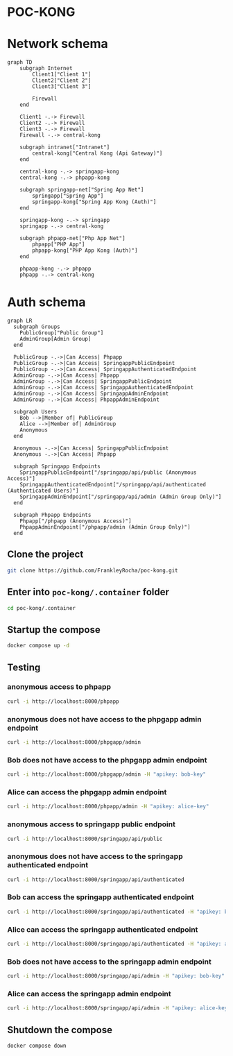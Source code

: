 # POC-KONG

# Network schema

```mermaid
graph TD
    subgraph Internet
        Client1["Client 1"]
        Client2["Client 2"]
        Client3["Client 3"]

        Firewall
    end

    Client1 -.-> Firewall
    Client2 -.-> Firewall
    Client3 -.-> Firewall
    Firewall -.-> central-kong

    subgraph intranet["Intranet"]
        central-kong["Central Kong (Api Gateway)"]
    end

    central-kong -.-> springapp-kong
    central-kong -.-> phpapp-kong

    subgraph springapp-net["Spring App Net"]
        springapp["Spring App"]
        springapp-kong["Spring App Kong (Auth)"]
    end

    springapp-kong -.-> springapp
    springapp -.-> central-kong

    subgraph phpapp-net["Php App Net"]
        phpapp["PHP App"]
        phpapp-kong["PHP App Kong (Auth)"]
    end

    phpapp-kong -.-> phpapp
    phpapp -.-> central-kong
```

# Auth schema

```mermaid
graph LR
  subgraph Groups
    PublicGroup["Public Group"]
    AdminGroup[Admin Group]
  end

  PublicGroup -.->|Can Access| Phpapp
  PublicGroup -.->|Can Access| SpringappPublicEndpoint
  PublicGroup -.->|Can Access| SpringappAuthenticatedEndpoint
  AdminGroup -.->|Can Access| Phpapp
  AdminGroup -.->|Can Access| SpringappPublicEndpoint
  AdminGroup -.->|Can Access| SpringappAuthenticatedEndpoint
  AdminGroup -.->|Can Access| SpringappAdminEndpoint
  AdminGroup -.->|Can Access| PhpappAdminEndpoint

  subgraph Users
    Bob -->|Member of| PublicGroup
    Alice -->|Member of| AdminGroup
    Anonymous
  end

  Anonymous -.->|Can Access| SpringappPublicEndpoint
  Anonymous -.->|Can Access| Phpapp

  subgraph Springapp Endpoints
    SpringappPublicEndpoint["/springapp/api/public (Anonymous Access)"]
    SpringappAuthenticatedEndpoint["/springapp/api/authenticated (Authenticated Users)"]
    SpringappAdminEndpoint["/springapp/api/admin (Admin Group Only)"]
  end

  subgraph Phpapp Endpoints
    Phpapp["/phpapp (Anonymous Access)"]
    PhpappAdminEndpoint["/phpapp/admin (Admin Group Only)"]
  end
```

## Clone the project
```bash
git clone https://github.com/FrankleyRocha/poc-kong.git
```

## Enter into `poc-kong/.container` folder
```bash
cd poc-kong/.container
```

## Startup the compose
```bash
docker compose up -d
```

## Testing

### anonymous access to phpapp
```bash
curl -i http://localhost:8000/phpapp
```

### anonymous does not have access to the phpgapp admin endpoint
```bash
curl -i http://localhost:8000/phpgapp/admin
```

### Bob does not have access to the phpgapp admin endpoint
```bash
curl -i http://localhost:8000/phpgapp/admin -H "apikey: bob-key"
```

### Alice can access the phpgapp admin endpoint
```bash
curl -i http://localhost:8000/phpapp/admin -H "apikey: alice-key"
```

### anonymous access to springapp public endpoint
```bash
curl -i http://localhost:8000/springapp/api/public
```

### anonymous does not have access to the springapp authenticated endpoint
```bash
curl -i http://localhost:8000/springapp/api/authenticated
```

### Bob can access the springapp authenticated endpoint
```bash
curl -i http://localhost:8000/springapp/api/authenticated -H "apikey: bob-key"
```

### Alice can access the springapp authenticated endpoint
```bash
curl -i http://localhost:8000/springapp/api/authenticated -H "apikey: alice-key"
```

### Bob does not have access to the springapp admin endpoint
```bash
curl -i http://localhost:8000/springapp/api/admin -H "apikey: bob-key"
```

### Alice can access the springapp admin endpoint
```bash
curl -i http://localhost:8000/springapp/api/admin -H "apikey: alice-key"
```

## Shutdown the compose
```bash
docker compose down
```
